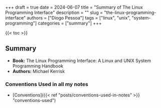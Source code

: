 +++
draft = true
date = 2024-06-07
title = "Summary of The Linux Programming Interface"
description = ""
slug = "the-linux-programming-interface"
authors = ["Diogo Pessoa"]
tags = ["linux", "unix", "system-programming"]
categories = ["summary"]
+++

{{< toc >}}

## Summary

- **Book:** The Linux Programming Interface: A Linux and UNIX System Programming
  Handbook
- **Authors:** Michael Kerrisk

### Conventions Used in all my notes

- [Conventions]({{< ref "posts/conventions-used-in-notes" >}} "conventions-used")
